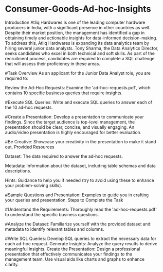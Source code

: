 # Consumer-Goods-Ad-hoc-Insights
Introduction
Atliq Hardwares is one of the leading computer hardware producers in India, with a significant presence in other countries as well. Despite their market position, the management has identified a gap in obtaining timely and actionable insights for data-informed decision-making. To address this, Atliq Hardwares is expanding its data analytics team by hiring several junior data analysts. Tony Sharma, the Data Analytics Director, seeks candidates who excel in both technical and soft skills. As part of the recruitment process, candidates are required to complete a SQL challenge that will assess their proficiency in these areas.

#Task Overview
As an applicant for the Junior Data Analyst role, you are required to:

Review the Ad-Hoc Requests: Examine the 'ad-hoc-requests.pdf', which contains 10 specific business queries that require insights.

#Execute SQL Queries: Write and execute SQL queries to answer each of the 10 ad-hoc requests.

#Create a Presentation: Develop a presentation to communicate your findings. Since the target audience is top-level management, the presentation should be clear, concise, and visually engaging. An audio/video presentation is highly encouraged for better evaluation.

#Be Creative: Showcase your creativity in the presentation to make it stand out.
Provided Resources

Dataset: The data required to answer the ad-hoc requests.

Metadata: Information about the dataset, including table schemas and data descriptions.

Hints: Guidance to help you if needed (try to avoid using these to enhance your problem-solving skills).

#Sample Questions and Presentation: Examples to guide you in crafting your queries and presentation.
Steps to Complete the Task

#Understand the Requirements: Thoroughly read the 'ad-hoc-requests.pdf' to understand the specific business questions.

#Analyze the Dataset: Familiarize yourself with the provided dataset and metadata to identify relevant tables and columns.

#Write SQL Queries: Develop SQL queries to extract the necessary data for each ad-hoc request.
Generate Insights: Analyze the query results to derive meaningful insights.
Create the Presentation: Design a professional presentation that effectively communicates your findings to the management team. Use visual aids like charts and graphs to enhance clarity.
